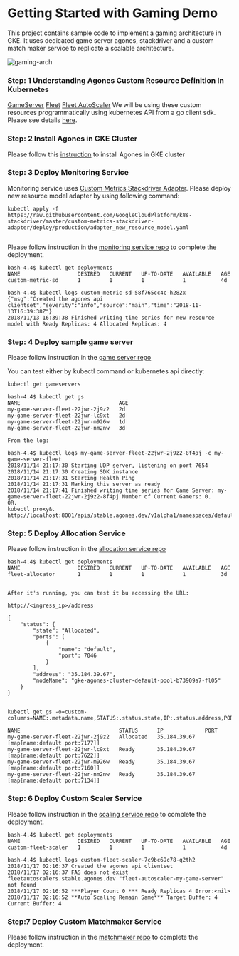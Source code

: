 # Getting Started with Gaming Demo

This project contains sample code to implement a gaming architecture in GKE. It uses dedicated game server agones, stackdriver and a custom match maker service to replicate a scalable architecture.

![gaming-arch](https://user-images.githubusercontent.com/27572451/50616082-00fd9900-0eb5-11e9-9ca1-1f2662c1bfef.png)

### Step: 1 Understanding Agones Custom Resource Definition In Kubernetes

[GameServer](https://github.com/GoogleCloudPlatform/agones/blob/master/docs/gameserver_spec.md)
[Fleet](https://github.com/GoogleCloudPlatform/agones/blob/master/docs/fleet_spec.md)
[Fleet AutoScaler](https://github.com/GoogleCloudPlatform/agones/blob/master/docs/fleetautoscaler_spec.md)
We will be using these custom resources programmatically using kubernetes API from a go client sdk. Please see details [here](https://github.com/GoogleCloudPlatform/agones/blob/master/docs/access_api.md).


### Step: 2 Install Agones in GKE Cluster

Please follow this [instruction](https://github.com/GoogleCloudPlatform/agones/blob/master/install/README.md) to install Agones in GKE cluster


### Step: 3 Deploy Monitoring Service

Monitoring service uses [Custom Metrics Stackdriver Adapter](https://github.com/GoogleCloudPlatform/k8s-stackdriver/tree/master/custom-metrics-stackdriver-adapter). Please deploy new resource model adapter  by using following command:

```
kubectl apply -f https://raw.githubusercontent.com/GoogleCloudPlatform/k8s-stackdriver/master/custom-metrics-stackdriver-adapter/deploy/production/adapter_new_resource_model.yaml


```
Please follow instruction in the [monitoring service repo](./monitoring-service/README.md) to complete the deployment.  

```
bash-4.4$ kubectl get deployments
NAME                  DESIRED   CURRENT   UP-TO-DATE   AVAILABLE   AGE
custom-metric-sd      1         1         1            1           4d

bash-4.4$ kubectl logs custom-metric-sd-58f765cc4c-h282x 
{"msg":"Created the agones api clientset","severity":"info","source":"main","time":"2018-11-13T16:39:38Z"}
2018/11/13 16:39:38 Finished writing time series for new resource model with Ready Replicas: 4 Allocated Replicas: 4

```


### Step: 4 Deploy sample game server 

Please follow instruction in the [game server repo](./gameserver/README.md)

You can test either by kubectl command or kubernetes api directly:

```
kubectl get gameservers

bash-4.4$ kubectl get gs
NAME                               AGE
my-game-server-fleet-22jwr-2j9z2   2d
my-game-server-fleet-22jwr-lc9xt   2d
my-game-server-fleet-22jwr-m926w   1d
my-game-server-fleet-22jwr-nm2nw   3d

From the log: 

bash-4.4$ kubectl logs my-game-server-fleet-22jwr-2j9z2-8f4pj -c my-game-server-fleet
2018/11/14 21:17:30 Starting UDP server, listening on port 7654
2018/11/14 21:17:30 Creating SDK instance
2018/11/14 21:17:31 Starting Health Ping
2018/11/14 21:17:31 Marking this server as ready
2018/11/14 21:17:41 Finished writing time series for Game Server: my-game-server-fleet-22jwr-2j9z2-8f4pj Number of Current Gamers: 0. 
OR. 
kubectl proxy&. 
http://localhost:8001/apis/stable.agones.dev/v1alpha1/namespaces/default/gameservers/. 

```

### Step: 5 Deploy Allocation Service 

Please follow instruction in the [allocation service repo](./allocation-service/README.md)


```
bash-4.4$ kubectl get deployments
NAME                  DESIRED   CURRENT   UP-TO-DATE   AVAILABLE   AGE
fleet-allocator       1         1         1            1           3d


After it's running, you can test it bu accessing the URL:

http://<ingress_ip>/address

{
    "status": {
        "state": "Allocated",
        "ports": [
            {
                "name": "default",
                "port": 7046
            }
        ],
        "address": "35.184.39.67",
        "nodeName": "gke-agones-cluster-default-pool-b73909a7-fl05"
    }
}


kubectl get gs -o=custom-columns=NAME:.metadata.name,STATUS:.status.state,IP:.status.address,PORT:.status.ports

NAME                               STATUS      IP             PORT
my-game-server-fleet-22jwr-2j9z2   Allocated   35.184.39.67   [map[name:default port:7177]]
my-game-server-fleet-22jwr-lc9xt   Ready       35.184.39.67   [map[name:default port:7622]]
my-game-server-fleet-22jwr-m926w   Ready       35.184.39.67   [map[name:default port:7160]]
my-game-server-fleet-22jwr-nm2nw   Ready       35.184.39.67   [map[name:default port:7134]]

```


### Step: 6 Deploy Custom Scaler Service

Please follow instruction in the [scaling service repo](./scaling-service/README.md) to complete the deployment.  

```
bash-4.4$ kubectl get deployments
NAME                  DESIRED   CURRENT   UP-TO-DATE   AVAILABLE   AGE
custom-fleet-scaler   1         1         1            1           4d

bash-4.4$ kubectl logs custom-fleet-scaler-7c9bc69c78-q2th2 
2018/11/17 02:16:37 Created the agones api clientset
2018/11/17 02:16:37 FAS does not exist fleetautoscalers.stable.agones.dev "fleet-autoscaler-my-game-server" not found
2018/11/17 02:16:52 ***Player Count 0 *** Ready Replicas 4 Error:<nil>
2018/11/17 02:16:52 **Auto Scaling Remain Same*** Target Buffer: 4 Current Buffer: 4
```

### Step:7 Deploy Custom Matchmaker Service

Please follow instruction in the [matchmaker repo](./scaling-service/README.md) to complete the deployment.  

